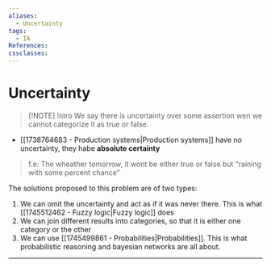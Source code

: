 ```yaml
---
aliases:
  - Uncertainty
tags:
  - IA
References: 
cssclasses:
---
```

# Uncertainty

>[!NOTE] Intro 
>We say there is uncertainty over some assertion wen we cannot categorize it as true or false. 
+ [[1738764683 - Production systems|Production systems]] have no uncertainty, they habe **absolute certainty**
> f.e: The wheather tomorrow, it wont be either true or false but “raining with some percent chance”

The solutions proposed to this problem are of two types: 
1. We can omit the uncertainty and act as if it was never there. This is what [[1745512462 - Fuzzy logic|Fuzzy logic]] does
2. We can join different results into categories, so that it is either one category or the other
3. We can use [[1745499861 - Probabilities|Probabilities]]. This is what probabilistic reasoning and bayesian networks are all about. 






***
